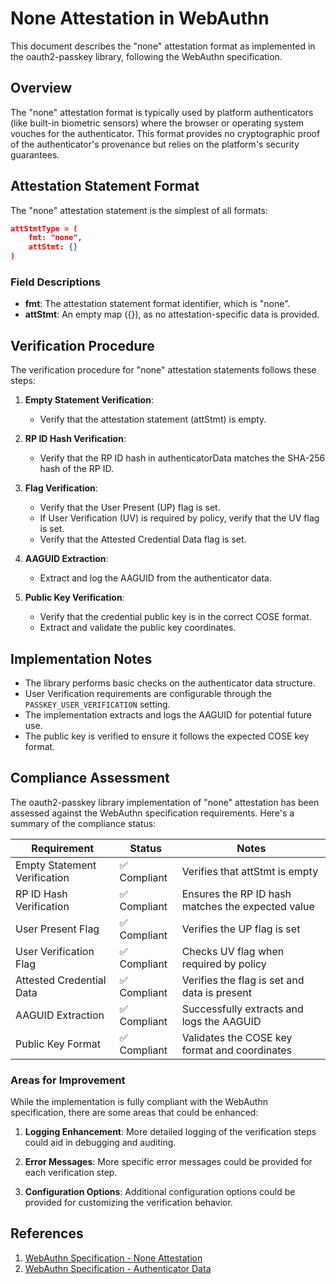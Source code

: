 # None Attestation in WebAuthn

This document describes the "none" attestation format as implemented in the oauth2-passkey library, following the WebAuthn specification.

## Overview

The "none" attestation format is typically used by platform authenticators (like built-in biometric sensors) where the browser or operating system vouches for the authenticator. This format provides no cryptographic proof of the authenticator's provenance but relies on the platform's security guarantees.

## Attestation Statement Format

The "none" attestation statement is the simplest of all formats:

```json
attStmtType = (
    fmt: "none",
    attStmt: {}
)
```

### Field Descriptions

- **fmt**: The attestation statement format identifier, which is "none".
- **attStmt**: An empty map ({}), as no attestation-specific data is provided.

## Verification Procedure

The verification procedure for "none" attestation statements follows these steps:

1. **Empty Statement Verification**:
   - Verify that the attestation statement (attStmt) is empty.

2. **RP ID Hash Verification**:
   - Verify that the RP ID hash in authenticatorData matches the SHA-256 hash of the RP ID.

3. **Flag Verification**:
   - Verify that the User Present (UP) flag is set.
   - If User Verification (UV) is required by policy, verify that the UV flag is set.
   - Verify that the Attested Credential Data flag is set.

4. **AAGUID Extraction**:
   - Extract and log the AAGUID from the authenticator data.

5. **Public Key Verification**:
   - Verify that the credential public key is in the correct COSE format.
   - Extract and validate the public key coordinates.

## Implementation Notes

- The library performs basic checks on the authenticator data structure.
- User Verification requirements are configurable through the `PASSKEY_USER_VERIFICATION` setting.
- The implementation extracts and logs the AAGUID for potential future use.
- The public key is verified to ensure it follows the expected COSE key format.

## Compliance Assessment

The oauth2-passkey library implementation of "none" attestation has been assessed against the WebAuthn specification requirements. Here's a summary of the compliance status:

| Requirement | Status | Notes |
|-------------|--------|-------|
| Empty Statement Verification | ✅ Compliant | Verifies that attStmt is empty |
| RP ID Hash Verification | ✅ Compliant | Ensures the RP ID hash matches the expected value |
| User Present Flag | ✅ Compliant | Verifies the UP flag is set |
| User Verification Flag | ✅ Compliant | Checks UV flag when required by policy |
| Attested Credential Data | ✅ Compliant | Verifies the flag is set and data is present |
| AAGUID Extraction | ✅ Compliant | Successfully extracts and logs the AAGUID |
| Public Key Format | ✅ Compliant | Validates the COSE key format and coordinates |

### Areas for Improvement

While the implementation is fully compliant with the WebAuthn specification, there are some areas that could be enhanced:

1. **Logging Enhancement**: More detailed logging of the verification steps could aid in debugging and auditing.

2. **Error Messages**: More specific error messages could be provided for each verification step.

3. **Configuration Options**: Additional configuration options could be provided for customizing the verification behavior.

## References

1. [WebAuthn Specification - None Attestation](https://www.w3.org/TR/webauthn-2/#sctn-none-attestation)
2. [WebAuthn Specification - Authenticator Data](https://www.w3.org/TR/webauthn-2/#authenticator-data)
